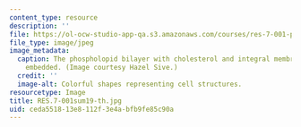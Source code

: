 ```yaml
---
content_type: resource
description: ''
file: https://ol-ocw-studio-app-qa.s3.amazonaws.com/courses/res-7-001-pre-7-01-getting-up-to-speed-in-biology-summer-2019/ceda551813e8112f3e4abfb9fe85c90a_RES.7-001sum19-th.jpg
file_type: image/jpeg
image_metadata:
  caption: The phospholopid bilayer with cholesterol and integral membrane proteins
    embedded. (Image courtesy Hazel Sive.)
  credit: ''
  image-alt: Colorful shapes representing cell structures.
resourcetype: Image
title: RES.7-001sum19-th.jpg
uid: ceda5518-13e8-112f-3e4a-bfb9fe85c90a
---
```


